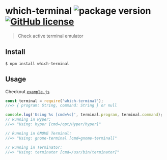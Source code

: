 # which-terminal ![package version](https://img.shields.io/npm/v/which-terminal.svg) [![GitHub license](https://img.shields.io/github/license/ExtensionEngine/tailor.svg)](https://github.com/ExtensionEngine/tailor/blob/develop/LICENSE)

> Check active terminal emulator


## Install

```
$ npm install which-terminal
```


## Usage

Checkout [`example.js`](example.js)
```js
const terminal = require('which-terminal');
//=> { program: String, command: String } or null

console.log('Using %s [cmd=%s]', terminal.program, terminal.command);
// Running in Hyper:
//=> "Using: hyper [cmd=/opt/Hyper/hyper]"

// Running in GNOME Terminal:
//=> "Using: gnome-terminal [cmd=gnome-terminal]"

// Running in Terminator:
//=> "Using: terminator [cmd=/usr/bin/terminator]"
```

